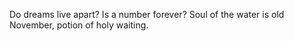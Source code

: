 Do dreams live apart? Is a number forever? Soul of the water is old November, potion of holy waiting.